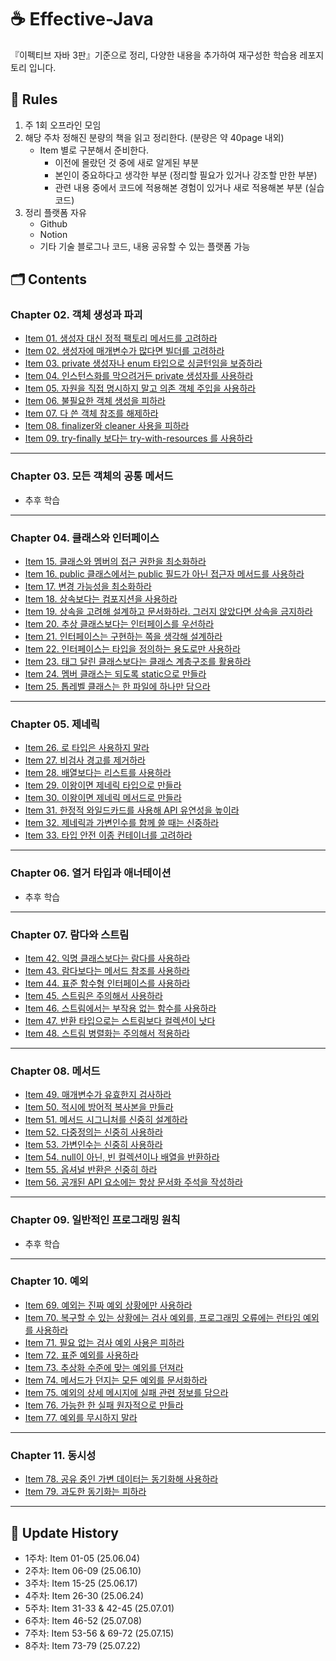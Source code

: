 # ☕ Effective-Java
『이펙티브 자바 3판』기준으로 정리, 다양한 내용을 추가하여 재구성한 학습용 레포지토리 입니다.

## 📑 Rules
1. 주 1회 오프라인 모임
2. 해당 주차 정해진 분량의 책을 읽고 정리한다. (분량은 약 40page 내외)
    - Item 별로 구분해서 준비한다.
        - 이전에 몰랐던 것 중에 새로 알게된 부분
        - 본인이 중요하다고 생각한 부분 (정리할 필요가 있거나 강조할 만한 부분)
        - 관련 내용 중에서 코드에 적용해본 경험이 있거나 새로 적용해본 부분 (실습 코드)
3. 정리 플랫폼 자유
    - Github
    - Notion
    - 기타 기술 블로그나 코드, 내용 공유할 수 있는 플랫폼 가능


## 🗂️ Contents
### Chapter 02. 객체 생성과 파괴
- [Item 01. 생성자 대신 정적 팩토리 메서드를 고려하라](/chapter02/Item-01.md)
- [Item 02. 생성자에 매개변수가 많다면 빌더를 고려하라](/chapter02/Item-02.md)
- [Item 03. private 생성자나 enum 타입으로 싱글턴임을 보증하라](/chapter02/Item-03.md)
- [Item 04. 인스턴스화를 막으려거든 private 생성자를 사용하라](/chapter02/Item-04.md)
- [Item 05. 자원을 직접 명시하지 말고 의존 객체 주입을 사용하라](/chapter02/Item-05.md)
- [Item 06. 불필요한 객체 생성을 피하라](/chapter02/Item-06.md)
- [Item 07. 다 쓴 객체 참조를 해제하라](/chapter02/Item-07.md)
- [Item 08. finalizer와 cleaner 사용을 피하라](/chapter02/Item-08.md)
- [Item 09. try-finally 보다는 try-with-resources 를 사용하라](/chapter02/Item-09.md)

---

### Chapter 03. 모든 객체의 공통 메서드
- 추후 학습

---

### Chapter 04. 클래스와 인터페이스
- [Item 15. 클래스와 멤버의 접근 권한을 최소화하라](/chapter04/Item-15.md)
- [Item 16. public 클래스에서는 public 필드가 아닌 접근자 메서드를 사용하라](/chapter04/Item-16.md)
- [Item 17. 변경 가능성을 최소화하라](/chapter04/Item-17.md)
- [Item 18. 상속보다는 컴포지션을 사용하라](/chapter04/Item-18.md)
- [Item 19. 상속을 고려해 설계하고 문서화하라. 그러지 않았다면 상속을 금지하라](/chapter04/Item-19.md)
- [Item 20. 추상 클래스보다는 인터페이스를 우선하라](/chapter04/Item-20.md)
- [Item 21. 인터페이스는 구현하는 쪽을 생각해 설계하라](/chapter04/Item-21.md)
- [Item 22. 인터페이스는 타입을 정의하는 용도로만 사용하라](/chapter04/Item-22.md)
- [Item 23. 태그 달린 클래스보다는 클래스 계층구조를 활용하라](/chapter04/Item-23.md)
- [Item 24. 멤버 클래스는 되도록 static으로 만들라](/chapter04/Item-24.md)
- [Item 25. 톱레벨 클래스는 한 파일에 하나만 담으라](/chapter04/Item-25.md)


---
### Chapter 05. 제네릭
- [Item 26. 로 타입은 사용하지 말라](/chapter05/Item-26.md)
- [Item 27. 비검사 경고를 제거하라](/chapter05/Item-27.md)
- [Item 28. 배열보다는 리스트를 사용하라](/chapter05/Item-28.md)
- [Item 29. 이왕이면 제네릭 타입으로 만들라](/chapter05/Item-29.md)
- [Item 30. 이왕이면 제네릭 메서드로 만들라](/chapter05/Item-30.md)
- [Item 31. 한정적 와일드카드를 사용해 API 유연성을 높이라](/chapter05/Item-31.md)
- [Item 32. 제네릭과 가변인수를 함께 쓸 때는 신중하라](/chapter05/Item-32.md)
- [Item 33. 타입 안전 이종 컨테이너를 고려하라](/chapter05/Item-33.md)


---
### Chapter 06. 열거 타입과 애너테이션
- 추후 학습


---
### Chapter 07. 람다와 스트림
- [Item 42. 익명 클래스보다는 람다를 사용하라](/chapter07/Item-42.md)
- [Item 43. 람다보다는 메서드 참조를 사용하라](/chapter07/Item-43.md)
- [Item 44. 표준 함수형 인터페이스를 사용하라](/chapter07/Item-44.md)
- [Item 45. 스트림은 주의해서 사용하라](/chapter07/Item-45.md)
- [Item 46. 스트림에서는 부작용 없는 함수를 사용하라](/chapter07/Item-46.md)
- [Item 47. 반환 타입으로는 스트림보다 컬렉션이 낫다](/chapter07/Item-47.md)
- [Item 48. 스트림 병렬화는 주의해서 적용하라](/chapter07/Item-48.md)


---
### Chapter 08. 메서드
- [Item 49. 매개변수가 유효한지 검사하라](/chapter08/Item-49.md)
- [Item 50. 적시에 방어적 복사본을 만들라](/chapter08/Item-50.md)
- [Item 51. 메서드 시그니처를 신중히 설계하라](/chapter08/Item-51.md)
- [Item 52. 다중정의는 신중히 사용하라](/chapter08/Item-52.md)
- [Item 53. 가변인수는 신중히 사용하라](/chapter08/Item-53.md)
- [Item 54. null이 아닌, 빈 컬렉션이나 배열을 반환하라](/chapter08/Item-54.md)
- [Item 55. 옵셔널 반환은 신중히 하라](/chapter08/Item-55.md)
- [Item 56. 공개된 API 요소에는 항상 문서화 주석을 작성하라](/chapter08/Item-56.md)


---
### Chapter 09. 일반적인 프로그래밍 원칙
- 추후 학습


---
### Chapter 10. 예외
- [Item 69. 예외는 진짜 예외 상황에만 사용하라](/chapter10/Item-69.md)
- [Item 70. 복구할 수 있는 상황에는 검사 예외를, 프로그래밍 오류에는 런타임 예외를 사용하라](/chapter10/Item-70.md)
- [Item 71. 필요 없는 검사 예외 사용은 피하라](/chapter10/Item-71.md)
- [Item 72. 표준 예외를 사용하라](/chapter10/Item-72.md)
- [Item 73. 추상화 수준에 맞는 예외를 던져라](/chapter10/Item-73.md)
- [Item 74. 메서드가 던지는 모든 예외를 문서화하라](/chapter10/Item-74.md)
- [Item 75. 예외의 상세 메시지에 실패 관련 정보를 담으라](/chapter10/Item-75.md)
- [Item 76. 가능한 한 실패 원자적으로 만들라](/chapter10/Item-76.md)
- [Item 77. 예외를 무시하지 말라](/chapter10/Item-77.md)


---
### Chapter 11. 동시성
- [Item 78. 공유 중인 가변 데이터는 동기화해 사용하라](/chapter11/Item-78.md)
- [Item 79. 과도한 동기화는 피하라](/chapter11/Item-79.md)


---
## 📌 Update History
- 1주차: Item 01-05 (25.06.04)
- 2주차: Item 06-09 (25.06.10)
- 3주차: Item 15-25 (25.06.17)
- 4주차: Item 26-30 (25.06.24)
- 5주차: Item 31-33 & 42-45 (25.07.01)
- 6주차: Item 46-52 (25.07.08)
- 7주차: Item 53-56 & 69-72 (25.07.15)
- 8주차: Item 73-79 (25.07.22)